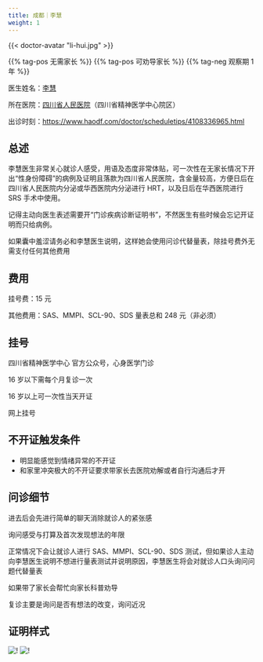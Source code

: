 ```yaml
---
title: 成都｜李慧
weight: 1
---
```


{{< doctor-avatar "li-hui.jpg" >}}

{{% tag-pos 无需家长 %}} {{% tag-pos 可劝导家长 %}}
{{% tag-neg 观察期 1 年 %}}

医生姓名：[李慧](https://www.haodf.com/doctor/4108336965.html)

所在医院：[四川省人民医院](https://amap.com/place/B001C7WOHZ)（四川省精神医学中心院区）

出诊时刻：<https://www.haodf.com/doctor/scheduletips/4108336965.html>

## 总述

李慧医生非常关心就诊人感受，用语及态度非常体贴，可一次性在无家长情况下开出“性身份障碍”的病例及证明且落款为四川省人民医院，含金量较高，方便日后在四川省人民医院内分泌或华西医院内分泌进行 HRT，以及日后在华西医院进行 SRS 手术中使用。

记得主动向医生表述需要开“门诊疾病诊断证明书”，不然医生有些时候会忘记开证明而只给病例。

如果囊中羞涩请务必和李慧医生说明，这样她会使用问诊代替量表，除挂号费外无需支付任何其他费用

## 费用

挂号费：15 元

其他费用：SAS、MMPI、SCL-90、SDS 量表总和 248 元（非必须）

## 挂号

四川省精神医学中心 官方公众号，心身医学门诊

16 岁以下需每个月复诊一次

16 岁以上可一次性当天开证

网上挂号

## 不开证触发条件

- 明显能感觉到情绪异常的不开证
- 和家里冲突极大的不开证要求带家长去医院劝解或者自行沟通后才开

## 问诊细节

进去后会先进行简单的聊天消除就诊人的紧张感

询问感受与打算及首次发现想法的年限

正常情况下会让就诊人进行 SAS、MMPI、SCL-90、SDS 测试，但如果诊人主动向李慧医生说明不想进行量表测试并说明原因，李慧医生将会对就诊人口头询问问题代替量表

如果带了家长会帮忙向家长科普劝导

复诊主要是询问是否有想法的改变，询问近况

## 证明样式

![!](/images/doctor/li-hui-bl.jpg)
![!](/images/doctor/li-hui-zm.jpg)
